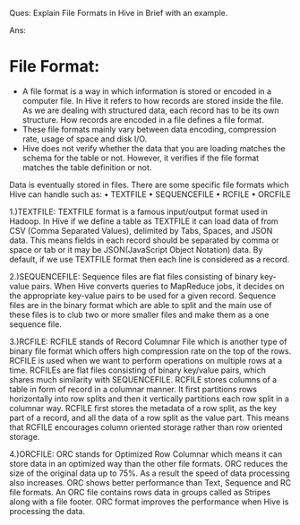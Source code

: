 Ques: Explain File Formats in Hive in Brief with an example.

Ans:
# File Format:
- A file format is a way in which information is stored or encoded in a computer file. In Hive it refers to how records are stored inside the file. As we are dealing with structured data, each record has to be its own structure. How records are encoded in a file defines a file format.
- These file formats mainly vary between data encoding, compression rate, usage of space and disk I/O.
- Hive does not verify whether the data that you are loading matches the schema for the table or not. However, it verifies if the file format matches the table definition or not.

Data is eventually stored in files. There are some specific file formats which Hive can handle such as:
• TEXTFILE
• SEQUENCEFILE
• RCFILE
• ORCFILE

1.)TEXTFILE:
TEXTFILE format is a famous input/output format used in Hadoop. In Hive if we define a table as TEXTFILE it can load data of from CSV (Comma Separated Values), delimited by Tabs, Spaces, and JSON data. This means fields in each record should be separated by comma or space or tab or it may be JSON(JavaScript Object Notation) data.
By default, if we use TEXTFILE format then each line is considered as a record.

2.)SEQUENCEFILE:
Sequence files are flat files consisting of binary key-value pairs. When Hive converts queries to MapReduce jobs, it decides on the appropriate key-value pairs to be used for a given record. Sequence files are in the binary format which are able to split and the main use of these files is to club two or more smaller files and make them as a one sequence file.

3.)RCFILE:
RCFILE stands of Record Columnar File which is another type of binary file format which offers high compression rate on the top of the rows.
RCFILE is used when we want to perform operations on multiple rows at a time.
RCFILEs are flat files consisting of binary key/value pairs, which shares much similarity with SEQUENCEFILE. RCFILE stores columns of a table in form of record in a columnar manner. It first partitions rows horizontally into row splits and then it vertically partitions each row split in a columnar way. RCFILE first stores the metadata of a row split, as the key part of a record, and all the data of a row split as the value part. This means that RCFILE encourages column oriented storage rather than row oriented storage.

4.)ORCFILE:
ORC stands for Optimized Row Columnar which means it can store data in an optimized way than the other file formats. ORC reduces the size of the original data up to 75%. As a result the speed of data processing also increases. ORC shows better performance than Text, Sequence and RC file formats.
An ORC file contains rows data in groups called as Stripes along with a file footer. ORC format improves the performance when Hive is processing the data.
